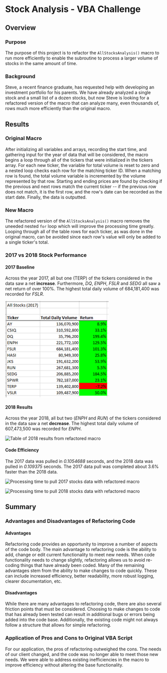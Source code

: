 # Stock Analysis - VBA Challenge

## Overview

### Purpose

The purpose of this project is to refactor the `AllStocksAnalysis()` macro to run more efficiently to enable the subroutine to process a larger volume of stocks in the same amount of time.

### Background

Steve, a recent finance graduate, has requested help with developing an investment portfolio for his parents. We have already analyzed a single stock and a small list of a dozen stocks, but now Steve is looking for a refactored version of the macro that can analyze many, even thousands of, rows much more efficiently than the original macro.

## Results

### Original Macro

After initializing all variables and arrays, recording the start time, and gathering input for the year of data that will be considered, the macro begins a loop through all of the tickers that were initialized in the tickers array. For each new ticker, the variable for total volume is reset to zero and a nested loop checks each row for the matching ticker ID. When a matching row is found, the total volume variable is incremented by the volume represented by that row. Starting and ending prices are found by checking if the previous and next rows match the current ticker -- if the previous row does not match, it is the first row, and the row's date can be recorded as the start date. Finally, the data is outputted.

### New Macro

The refactored version of the `AllStocksAnalysis()` macro removes the uneeded nested `for` loop which will improve the processing time greatly. Looping through all of the table rows for each ticker, as was done in the original macro, can be avoided since each row's value will only be added to a single ticker's total.

### 2017 vs 2018 Stock Performance

#### 2017 Baseline

Across the year 2017, all but one (TERP) of the tickers considered in the data saw a net **increase**. Furthermore, *DQ*, *ENPH*, *FSLR* and *SEDG* all saw a net return of over 100%. The highest total daily volume of 684,181,400 was recorded for *FSLR*.

![Table of 2017 results from refactored macro](Resources/VBA_Challenge_2017_Results.png)

#### 2018 Results

Across the year 2018, all but two (*ENPH* and *RUN*) of the tickers considered in the data saw a net **decrease**. The highest total daily volume of 607,473,500 was recorded for *ENPH*.

![Table of 2018 results from refactored macro](Resource/VBA_Challenge_2018_Results.png)

#### Code Efficiency

The 2017 data was pulled in *0.1054688* seconds, and the 2018 data was pulled in *0.109375* seconds. The 2017 data pull was completed about 3.6% faster than the 2018 data.

![Processing time to pull 2017 stocks data with refactored macro](Resource/VBA_Challenge_2017)

![Processing time to pull 2018 stocks data with refactored macro](Resources/VBA_Challenge_2018)

## Summary

### Advantages and Disadvantages of Refactoring Code

#### Advantages

Refactoring code provides an opportunity to improve a number of aspects of the code body. The main advantage to refactoring code is the ability to add, change or edit current functionality to meet new needs. When code functionality needs to change slightly, refactoring allows us to avoid re-coding things that have already been coded. Many of the remaining advantages stem from the ability to make changes to code quickly. These can include increased efficiency, better readability, more robust logging, clearer documentation, etc.

#### Disadvantages

While there are many advantages to refactoring code, there are also several friction points that must be considered. Choosing to make changes to code that has already been tested can result in additional bugs or errors being added into the code base. Additionally, the existing code might not always follow a structure that allows for simple refactoring.

### Application of Pros and Cons to Original VBA Script

For our application, the pros of refactoring outweighed the cons. The needs of our client changed, and the code was no longer able to meet those new needs. We were able to address existing inefficiencies in the macro to improve efficiency without altering the base functionality.
